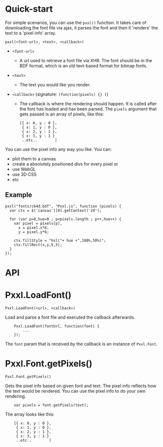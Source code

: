 Quick-start
===========

For simple scenarios, you can use the ```pxxl()``` function. It takes care of downloading the font file via ajax, it parses the font and then it 'renders' the text to a 'pixel info' array. 

    pxxl(<font-url>, <text>, <callback>)

* ```<font-url>```
  - A url used to retrieve a font file via XHR. The font should be in the BDF format, which is an old text-based format for bitmap fonts.
  

* ```<text>```
  - The text you would like you render.
    

* ```<callback>``` (signature: ```(function(pixels) {} )```)
  - The callback is where the rendering should happen. It is called after the font has loaded and has been parsed. The ```pixels``` argument that gets passed is an array of pixels, like this:
  
		[{ x: 0, y : 0 },
		 { x: 1, y : 0 },
		 { x: 2, y : 1 },
		 { x: 3, y : 1 }
		 ..etc..        ]

You can use the pixel info any way you like. You can:

  - plot them to a canvas
  - create a absolutely positioned divs for every pixel or
  - use WebGL
  - use 3D CSS
  - etc

## Example

    pxxl("fonts/c64d.bdf", "Pxxl.js", function (pixels) {
      var ctx = $('canvas')[0].getContext('2d');

      for (var p=0,hue=0 ; p<pixels.length ; p++,hue++) {
        var pixel = pixels[p],
          x = pixel.x*6,
          y = pixel.y*6;

        ctx.fillStyle = "hsl("+ hue +",100%,50%)";
        ctx.fillRect(x,y,5,5);
      }
    });

API
===

# Pxxl.LoadFont()
```Pxxl.LoadFont(<url>, <callback>)```

Load and parse a font file and executed the callback afterwards.

		Pxxl.LoadFont(fontUrl, function(font) {
			...
		});
The ```font``` param that is received by the callback is an instance of ```Pxxl.Font```.

# Pxxl.Font.getPixels()
```Pxxl.Font.getPixels()```

Gets the pixel info based on given font and text. The pixel info reflects how the text would be rendered. You can use the pixel info to do your own rendering.

		var pixels = font.getPixels(text);

The array looks like this:
  
		[{ x: 0, y : 0 },
		 { x: 1, y : 0 },
		 { x: 2, y : 1 },
		 { x: 3, y : 1 }
		 ..etc..        ]
		 


